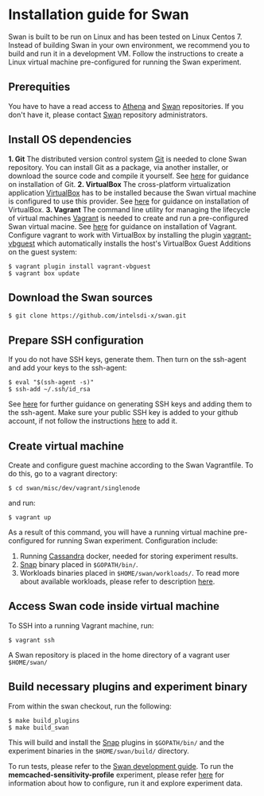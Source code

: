 # Installation guide for Swan
Swan is built to be run on Linux and has been tested on Linux Centos 7.
Instead of building Swan in your own environment, we recommend you to build and run it in a development VM. Follow the instructions to create a Linux virtual machine pre-configured for running the Swan experiment.

## Prerequities
You have to have a read access to [Athena](https://github.com/intelsdi-x/athena) and [Swan](https://github.com/intelsdi-x/swan) repositories. If you don't have it, please contact [Swan](https://github.com/intelsdi-x/swan) repository administrators.

## Install OS dependencies
**1. Git**
The distributed version control system [Git](https://git-scm.com/) is needed to clone Swan repository. You can install Git as a package, via another installer, or download the source code and compile it yourself. See [here](https://git-scm.com/book/en/v2/Getting-Started-Installing-Git) for guidance on installation of Git.
**2. VirtualBox**
The cross-platform virtualization application [VirtualBox](https://www.virtualbox.org/) has to be installed because the Swan virtual machine is configured to use this provider. See [here](https://www.virtualbox.org/wiki/Downloads) for guidance on installation of VirtualBox.
**3. Vagrant**
The command line utility for managing the lifecycle of virtual machines [Vagrant](https://www.vagrantup.com/docs/) is needed to create and run a pre-configured Swan virtual macine. See [here](https://www.vagrantup.com/docs/installation/) for guidance on installation of Vagrant.
Configure vagrant to work with VirtualBox by installing the plugin [vagrant-vbguest](https://github.com/dotless-de/vagrant-vbguest) which automatically installs the host's VirtualBox Guest Additions on the guest system:
```
$ vagrant plugin install vagrant-vbguest
$ vagrant box update
```

## Download the Swan sources
```
$ git clone https://github.com/intelsdi-x/swan.git
```

## Prepare SSH configuration
If you do not have SSH keys, generate them. 
Then turn on the ssh-agent and add your keys to the ssh-agent:
```
$ eval "$(ssh-agent -s)"
$ ssh-add ~/.ssh/id_rsa
```
See [here](https://help.github.com/articles/generating-a-new-ssh-key-and-adding-it-to-the-ssh-agent/) for further guidance on generating SSH keys and adding them to the ssh-agent.
Make sure your public SSH key is added to your github account, if not follow the instructions [here](https://help.github.com/articles/adding-a-new-ssh-key-to-your-github-account/) to add it.

## Create virtual machine
Create and configure guest machine according to the Swan Vagrantfile. To do this, go to a vagrant directory:
```
$ cd swan/misc/dev/vagrant/singlenode
```
and run:
```
$ vagrant up
```
As a result of this command, you will have a running virtual machine pre-configured for running Swan experiment.
Configuration include:
1. Running [Cassandra](http://cassandra.apache.org/) docker, needed for storing experiment results.
2. [Snap](https://github.com/intelsdi-x/snap) binary placed in `$GOPATH/bin/`.
3. Workloads binaries placed in `$HOME/swan/workloads/`. To read more about available workloads, please refer to description [here](https://github.com/intelsdi-x/swan/blob/master/experiments/memcached-sensitivity-profile/README.md#aggressor-configuration).

## Access Swan code inside virtual machine
To SSH into a running Vagrant machine, run:
```
$ vagrant ssh
```
A Swan repository is placed in the home directory of a vagrant user `$HOME/swan/`

## Build necessary plugins and experiment binary

From within the swan checkout, run the following:
```
$ make build_plugins
$ make build_swan
```

This will build and install the [Snap](https://github.com/intelsdi-x/snap) plugins in `$GOPATH/bin/` and the experiment binaries in the `$HOME/swan/build/` directory.

To run tests, please refer to the [Swan development guide](development.md).
To run the **memcached-sensitivity-profile** experiment, please refer [here](experiments/memcached-sensitivity-profile/README.md) for information about how to configure, run it and explore experiment data.

